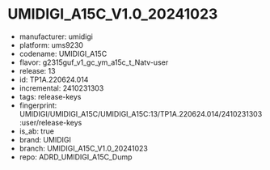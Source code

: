 # UMIDIGI_A15C_V1.0_20241023
- manufacturer: umidigi
- platform: ums9230
- codename: UMIDIGI_A15C
- flavor: g2315guf_v1_gc_ym_a15c_t_Natv-user
- release: 13
- id: TP1A.220624.014
- incremental: 2410231303
- tags: release-keys
- fingerprint: UMIDIGI/UMIDIGI_A15C/UMIDIGI_A15C:13/TP1A.220624.014/2410231303:user/release-keys
- is_ab: true
- brand: UMIDIGI
- branch: UMIDIGI_A15C_V1.0_20241023
- repo: ADRD_UMIDIGI_A15C_Dump
